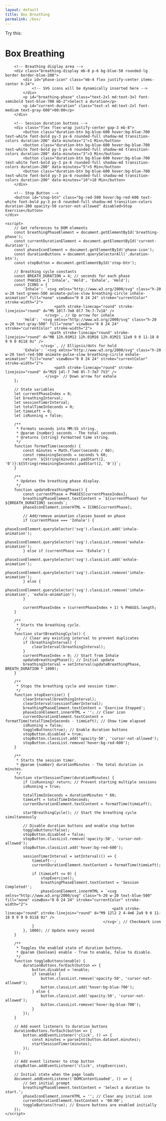 ```yaml
---
layout: default
title: Box Breathing
permalink: /box/
---
```


Try this:



<script src="https://cdn.tailwindcss.com"></script>
<!-- <style>
        /* Custom styles for background and font */
        body {
            font-family: 'Inter', sans-serif;
            background-color: #f0f4f8; /* Light blue-gray background */
            display: flex;
            justify-content: center;
            align-items: center;
            min-height: 100vh;
            margin: 0;
            flex-direction: column;
            padding: 20px;
        } -->

 <!--       /* Animation for the breathing circle */
        .breathing-circle {
            animation-duration: 4s;
            animation-timing-function: linear;
            animation-iteration-count: infinite;
        }

        .inhale-animation {
            animation-name: inhale;
        }

        .exhale-animation {
            animation-name: exhale;
        }

        @keyframes inhale {
            0% { transform: scale(1); }
            100% { transform: scale(1.1); }
        }

        @keyframes exhale {
            0% { transform: scale(1.1); }
            100% { transform: scale(1); }
        }
    </style> -->

<body class="bg-gray-100 flex items-center justify-center min-h-screen">
    <div class="container bg-white rounded-xl shadow-lg p-8 md:p-12 w-full max-w-md mx-auto text-center border border-gray-200">
        <h1 class="text-3xl md:text-4xl font-bold text-gray-800 mb-6">Box Breathing</h1>

        <!-- Breathing display area -->
        <div class="breathing-display mb-8 p-6 bg-blue-50 rounded-lg border border-blue-200">
            <div id="phase-icon" class="mb-4 flex justify-center items-center h-24">
                <!-- SVG icons will be dynamically inserted here -->
            </div>
            <p id="breathing-phase" class="text-2xl md:text-3xl font-semibold text-blue-700 mb-2">Select a duration</p>
            <p id="current-duration" class="text-xl md:text-2xl font-medium text-gray-600">00:00</p>
        </div>

        <!-- Session duration buttons -->
        <div class="flex flex-wrap justify-center gap-3 mb-8">
            <button class="duration-btn bg-blue-600 hover:bg-blue-700 text-white font-bold py-3 px-6 rounded-full shadow-md transition-colors duration-200" data-minutes="1">1 Min</button>
            <button class="duration-btn bg-blue-600 hover:bg-blue-700 text-white font-bold py-3 px-6 rounded-full shadow-md transition-colors duration-200" data-minutes="3">3 Min</button>
            <button class="duration-btn bg-blue-600 hover:bg-blue-700 text-white font-bold py-3 px-6 rounded-full shadow-md transition-colors duration-200" data-minutes="5">5 Min</button>
            <button class="duration-btn bg-blue-600 hover:bg-blue-700 text-white font-bold py-3 px-6 rounded-full shadow-md transition-colors duration-200" data-minutes="10">10 Min</button>
        </div>

        <!-- Stop Button -->
        <button id="stop-btn" class="bg-red-500 hover:bg-red-600 text-white font-bold py-3 px-8 rounded-full shadow-md transition-colors duration-200 opacity-50 cursor-not-allowed" disabled>Stop Exercise</button>
    </div>

    <script>
        // Get references to DOM elements
        const breathingPhaseElement = document.getElementById('breathing-phase');
        const currentDurationElement = document.getElementById('current-duration');
        const phaseIconElement = document.getElementById('phase-icon');
        const durationButtons = document.querySelectorAll('.duration-btn');
        const stopButton = document.getElementById('stop-btn');

        // Breathing cycle constants
        const BREATH_DURATION = 4; // seconds for each phase
        const PHASES = ['Inhale', 'Hold', 'Exhale', 'Hold'];
        const ICONS = {
            'Inhale': `<svg xmlns="http://www.w3.org/2000/svg" class="h-20 w-20 text-green-500 animate-pulse-slow breathing-circle inhale-animation" fill="none" viewBox="0 0 24 24" stroke="currentColor" stroke-width="2">
                          <path stroke-linecap="round" stroke-linejoin="round" d="M5 10l7-7m0 0l7 7m-7-7v18" />
                      </svg>`, // Up arrow for inhale
            'Hold': `<svg xmlns="http://www.w3.org/2000/svg" class="h-20 w-20 text-gray-500" fill="none" viewBox="0 0 24 24" stroke="currentColor" stroke-width="2">
                        <path stroke-linecap="round" stroke-linejoin="round" d="M8 12h.01M12 12h.01M16 12h.01M21 12a9 9 0 11-18 0 9 9 0 0118 0z" />
                    </svg>`, // Ellipsis/dots for hold
            'Exhale': `<svg xmlns="http://www.w3.org/2000/svg" class="h-20 w-20 text-red-500 animate-pulse-slow breathing-circle exhale-animation" fill="none" viewBox="0 0 24 24" stroke="currentColor" stroke-width="2">
                          <path stroke-linecap="round" stroke-linejoin="round" d="M19 14l-7 7m0 0l-7-7m7 7V3" />
                      </svg>` // Down arrow for exhale
        };

        // State variables
        let currentPhaseIndex = 0;
        let breathingInterval;
        let sessionTimerInterval;
        let totalTimeInSeconds = 0;
        let timeLeft = 0;
        let isRunning = false;

        /**
         * Formats seconds into MM:SS string.
         * @param {number} seconds - The total seconds.
         * @returns {string} Formatted time string.
         */
        function formatTime(seconds) {
            const minutes = Math.floor(seconds / 60);
            const remainingSeconds = seconds % 60;
            return `${String(minutes).padStart(2, '0')}:${String(remainingSeconds).padStart(2, '0')}`;
        }

        /**
         * Updates the breathing phase display.
         */
        function updateBreathingPhase() {
            const currentPhase = PHASES[currentPhaseIndex];
            breathingPhaseElement.textContent = `${currentPhase} for ${BREATH_DURATION} seconds`;
            phaseIconElement.innerHTML = ICONS[currentPhase];

            // Add/remove animation classes based on phase
            if (currentPhase === 'Inhale') {
                phaseIconElement.querySelector('svg').classList.add('inhale-animation');
                phaseIconElement.querySelector('svg').classList.remove('exhale-animation');
            } else if (currentPhase === 'Exhale') {
                phaseIconElement.querySelector('svg').classList.add('exhale-animation');
                phaseIconElement.querySelector('svg').classList.remove('inhale-animation');
            } else {
                phaseIconElement.querySelector('svg').classList.remove('inhale-animation', 'exhale-animation');
            }

            currentPhaseIndex = (currentPhaseIndex + 1) % PHASES.length;
        }

        /**
         * Starts the breathing cycle.
         */
        function startBreathingCycle() {
            // Clear any existing interval to prevent duplicates
            if (breathingInterval) {
                clearInterval(breathingInterval);
            }
            currentPhaseIndex = 0; // Start from Inhale
            updateBreathingPhase(); // Initial update
            breathingInterval = setInterval(updateBreathingPhase, BREATH_DURATION * 1000);
        }

        /**
         * Stops the breathing cycle and session timer.
         */
        function stopExercise() {
            clearInterval(breathingInterval);
            clearInterval(sessionTimerInterval);
            breathingPhaseElement.textContent = 'Exercise Stopped';
            phaseIconElement.innerHTML = ''; // Clear icon
            currentDurationElement.textContent = formatTime(totalTimeInSeconds - timeLeft); // Show time elapsed
            isRunning = false;
            toggleButtons(true); // Enable duration buttons
            stopButton.disabled = true;
            stopButton.classList.add('opacity-50', 'cursor-not-allowed');
            stopButton.classList.remove('hover:bg-red-600');
        }

        /**
         * Starts the session timer.
         * @param {number} durationMinutes - The total duration in minutes.
         */
        function startSessionTimer(durationMinutes) {
            if (isRunning) return; // Prevent starting multiple sessions
            isRunning = true;

            totalTimeInSeconds = durationMinutes * 60;
            timeLeft = totalTimeInSeconds;
            currentDurationElement.textContent = formatTime(timeLeft);

            startBreathingCycle(); // Start the breathing cycle simultaneously

            // Disable duration buttons and enable stop button
            toggleButtons(false);
            stopButton.disabled = false;
            stopButton.classList.remove('opacity-50', 'cursor-not-allowed');
            stopButton.classList.add('hover:bg-red-600');

            sessionTimerInterval = setInterval(() => {
                timeLeft--;
                currentDurationElement.textContent = formatTime(timeLeft);

                if (timeLeft <= 0) {
                    stopExercise();
                    breathingPhaseElement.textContent = 'Session Completed!';
                    phaseIconElement.innerHTML = `<svg xmlns="http://www.w3.org/2000/svg" class="h-20 w-20 text-blue-500" fill="none" viewBox="0 0 24 24" stroke="currentColor" stroke-width="2">
                                                    <path stroke-linecap="round" stroke-linejoin="round" d="M9 12l2 2 4-4m6 2a9 9 0 11-18 0 9 9 0 0118 0z" />
                                                </svg>`; // Checkmark icon
                }
            }, 1000); // Update every second
        }

        /**
         * Toggles the enabled state of duration buttons.
         * @param {boolean} enable - True to enable, false to disable.
         */
        function toggleButtons(enable) {
            durationButtons.forEach(button => {
                button.disabled = !enable;
                if (enable) {
                    button.classList.remove('opacity-50', 'cursor-not-allowed');
                    button.classList.add('hover:bg-blue-700');
                } else {
                    button.classList.add('opacity-50', 'cursor-not-allowed');
                    button.classList.remove('hover:bg-blue-700');
                }
            });
        }

        // Add event listeners to duration buttons
        durationButtons.forEach(button => {
            button.addEventListener('click', () => {
                const minutes = parseInt(button.dataset.minutes);
                startSessionTimer(minutes);
            });
        });

        // Add event listener to stop button
        stopButton.addEventListener('click', stopExercise);

        // Initial state when the page loads
        document.addEventListener('DOMContentLoaded', () => {
            // Set initial prompt
            breathingPhaseElement.textContent = 'Select a duration to start.';
            phaseIconElement.innerHTML = ''; // Clear any initial icon
            currentDurationElement.textContent = '00:00';
            toggleButtons(true); // Ensure buttons are enabled initially
        });
    </script>


   